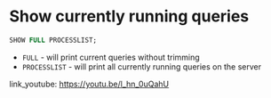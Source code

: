 # Show currently running queries

```sql
SHOW FULL PROCESSLIST;
```

- `FULL` - will print current queries without trimming
- `PROCESSLIST` - will print all currently running queries on the server


link_youtube: https://youtu.be/l_hn_0uQahU
